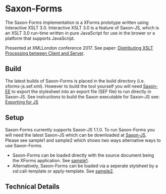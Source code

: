 Saxon-Forms
=========

The Saxon-Forms implementation is a XForms prototype written using Interactive XSLT 3.0. 
Interactive XSLT 3.0 is a feature of Saxon-JS, which is an XSLT 3.0 run-time written in pure JavaScript for use in the brower or a platform that supports JavaScript.

Presented at XMLLondon conference 2017. See paper: 
[Distributing XSLT Processing
between Client and Server](http://xmllondon.com/2017/xmllondon-2017-proceedings.pdf).

## Build

The latest builds of Saxon-Forms is placed in the build directory (i.e. xforms-js.sef.xml). However to build the tool yourself you will need [Saxon-EE](http://www.saxonica.com/download/download_page.xml) to export the stylesheet into an export file (SEF file) to run directly in Saxon-JS. See instructions to build the Saxon executable for Saxon-JS see: 
[Exporting for JS](http://www.saxonica.com/saxon-js/documentation/index.html#!starting/export) 


## Setup
Saxon-Forms currently supports Saxon-JS 1.1.0. To run Saxon-Forms you will need the latest Saxon-JS which can be downloaded at 
[Saxon-JS](http://www.saxonica.com/saxon-js/index.xml). Please see sample1 and sample2 which shows two ways alternative ways to use Saxon-Forms.

- Saxon-Forms can be loaded directly with the source document being the XForms application. See
[sample1](https://github.com/Saxonica/Saxon-Forms/tree/master/samples/sample1).
- Alternatively, Saxon-Forms can be loaded via a seperate stylsheet by a xsl:call-template or apply-template. See
[sample2](https://github.com/Saxonica/Saxon-Forms/tree/master/samples/sample2). 



## Technical Details


